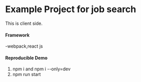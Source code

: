# Example Project for job search

This is client side.

#### Framework
 -webpack,react js

#### Reproducible Demo
1. npm i and npm i --only=dev 
2. npm run start 
